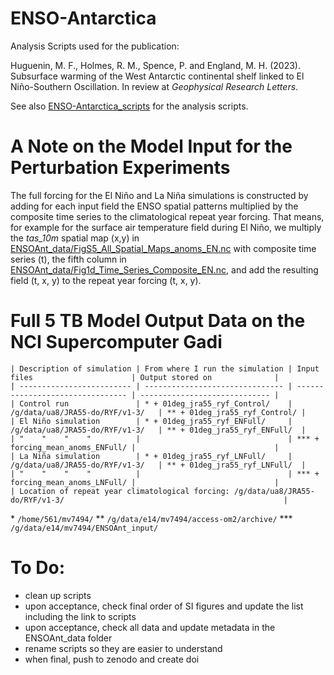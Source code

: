 # ENSO-Antarctica
Analysis Scripts used for the publication: 

Huguenin, M. F., Holmes, R. M., Spence, P. and England, M. H. (2023). Subsurface warming of the West Antarctic continental shelf linked to El Niño-Southern Oscillation. In review at *Geophysical Research Letters*.

See also [ENSO-Antarctica_scripts](https://github.com/mauricehuguenin/ENSO-Antarctica_scripts) for the analysis scripts.

# A Note on the Model Input for the Perturbation Experiments
The full forcing for the El Niño and La Niña simulations is constructed by adding for each input field the ENSO spatial patterns multiplied by the composite time series to the climatological repeat year forcing. That means, for example for the surface air temperature field during El Niño, we multiply the *tas_10m* spatial map (x,y) in [ENSOAnt_data/FigS5_All_Spatial_Maps_anoms_EN.nc](ENSOAnt_data/FigS5_All_Spatial_Maps_anoms_EN.nc) with composite time series (t), the fifth column in [ENSOAnt_data/Fig1d_Time_Series_Composite_EN.nc](ENSOAnt_data/Fig1d_Time_Series_Composite_EN.nc), and add the resulting field (t, x, y) to the repeat year forcing (t, x, y).

# Full 5 TB Model Output Data on the NCI Supercomputer Gadi
```
| Description of simulation | From where I run the simulation | Input files                      | Output stored on              |
| ------------------------- | ------------------------------- | -------------------------------- | ----------------------------- |
| Control run               | * + 01deg_jra55_ryf_Control/    | /g/data/ua8/JRA55-do/RYF/v1-3/   | ** + 01deg_jra55_ryf_Control/ |
| El Niño simulation        | * + 01deg_jra55_ryf_ENFull/     | /g/data/ua8/JRA55-do/RYF/v1-3/   | ** + 01deg_jra55_ryf_ENFull/  |
| "    "    "    "          |                                 | *** + forcing_mean_anoms_ENFull/ |                               |
| La Niña simulation        | * + 01deg_jra55_ryf_LNFull/     | /g/data/ua8/JRA55-do/RYF/v1-3/   | ** + 01deg_jra55_ryf_LNFull/  |
| "    "    "    "          |                                 | *** + forcing_mean_anoms_LNFull/ |                               |
| Location of repeat year climatological forcing: /g/data/ua8/JRA55-do/RYF/v1-3/                                                 |
```
\* `/home/561/mv7494/`
\** `/g/data/e14/mv7494/access-om2/archive/`
\*** `/g/data/e14/mv7494/ENSOAnt_input/`


# To Do:
- clean up scripts
- upon acceptance, check final order of SI figures and update the list including the link to scripts
- upon acceptance, check all data and update metadata in the ENSOAnt_data folder
- rename scripts so they are easier to understand
- when final, push to zenodo and create doi
